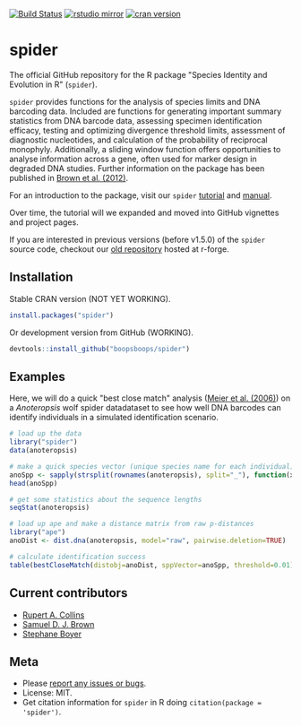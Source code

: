 [![Build Status](https://travis-ci.org/boopsboops/spider.svg?branch=master)](https://travis-ci.org/boopsboops/spider)
[![rstudio mirror](http://cranlogs.r-pkg.org/badges/grand-total/spider)](http://cran.rstudio.com/web/packages/spider/index.html)
[![cran version](http://www.r-pkg.org/badges/version/spider)](https://cran.r-project.org/package=spider)

# spider

The official GitHub repository for the R package "Species Identity and Evolution in R" (`spider`).

`spider` provides functions for the analysis of species limits and DNA barcoding data. Included are functions for generating important summary statistics from DNA barcode data, assessing specimen identification efficacy, testing and optimizing divergence threshold limits, assessment of diagnostic nucleotides, and calculation of the probability of reciprocal monophyly. Additionally, a sliding window function offers opportunities to analyse information across a gene, often used for marker design in degraded DNA studies. Further information on the package has been published in [Brown et al. (2012)](http://dx.doi.org/10.1111/j.1755-0998.2011.03108.x).

For an introduction to the package, visit our `spider` [tutorial](http://spider.r-forge.r-project.org/tutorial/tutorial.pdf) and [manual](http://spider.r-forge.r-project.org/docs/spider-manual.pdf).

Over time, the tutorial will we expanded and moved into GitHub vignettes and project pages. 

If you are interested in previous versions (before v1.5.0) of the `spider` source code, checkout our [old repository](https://r-forge.r-project.org/projects/spider/) hosted at r-forge.

## Installation

Stable CRAN version (NOT YET WORKING).

```r
install.packages("spider")
```

Or development version from GitHub (WORKING).

```r
devtools::install_github("boopsboops/spider")
```

## Examples

Here, we will do a quick "best close match" analysis ([Meier et al. (2006)](http://dx.doi.org/10.1080/10635150600969864)) on a _Anoteropsis_ wolf spider datadataset to see how well DNA barcodes can identify individuals in a simulated identification scenario.

```r
# load up the data
library("spider")
data(anoteropsis)
```

```r
# make a quick species vector (unique species name for each individual) from the taxon labels
anoSpp <- sapply(strsplit(rownames(anoteropsis), split="_"), function(x) paste(x[1], x[2]))
head(anoSpp)
```

```r
# get some statistics about the sequence lengths
seqStat(anoteropsis)
```

```r
# load up ape and make a distance matrix from raw p-distances
library("ape")
anoDist <- dist.dna(anoteropsis, model="raw", pairwise.deletion=TRUE)
```

```r
# calculate identification success
table(bestCloseMatch(distobj=anoDist, sppVector=anoSpp, threshold=0.01))
```

## Current contributors

* [Rupert A. Collins](https://github.com/boopsboops)
* [Samuel D. J. Brown](https://github.com/)
* [Stephane Boyer](https://github.com/)


## Meta

* Please [report any issues or bugs](https://github.com/boopsboops/spider/issues).
* License: MIT.
* Get citation information for `spider` in R doing `citation(package = 'spider')`.